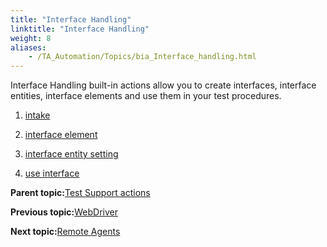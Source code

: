 ```yaml
--- 
title: "Interface Handling"
linktitle: "Interface Handling"
weight: 8
aliases: 
    - /TA_Automation/Topics/bia_Interface_handling.html
---
```


Interface Handling built-in actions allow you to create interfaces, interface entities, interface elements and use them in your test procedures.

1.  [intake](/TA_Automation/Topics/bia_intake.html)  

2.  [interface element](/TA_Automation/Topics/bia_interface_element.html)  

3.  [interface entity setting](/TA_Automation/Topics/bia_interface_entity_setting.html)  

4.  [use interface](/TA_Automation/Topics/bia_use_interface.html)  


**Parent topic:**[Test Support actions](/TA_Automation/Topics/bia_Test_Support.html)

**Previous topic:**[WebDriver](/TA_Automation/Topics/built_in_actions_WebDriver.html)

**Next topic:**[Remote Agents](/TA_Automation/Topics/bia_Remote_agents.html)

